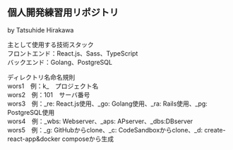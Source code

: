 ## 個人開発練習用リポジトリ
by Tatsuhide Hirakawa

主として使用する技術スタック  
フロントエンド：React.js、Sass、TypeScript  
バックエンド：Golang、PostgreSQL  

ディレクトリ名命名規則  
wors1　例：k_　プロジェクト名  
wors2　例：101　サーバ番号  
wors3　例：_re: React.js使用、_go: Golang使用、_ra: Rails使用、_pg: PostgreSQL使用  
wors4　例：_wbs: Webserver、_aps: APserver、_dbs:DBserver  
wors5　例：_g: GitHubからclone、_c: CodeSandboxからclone、_d: create-react-app&docker composeから生成  


